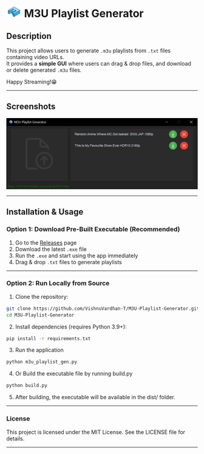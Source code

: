 # <img src="assets/icon.png" alt="App Icon" width="40"/> M3U Playlist Generator

## **Description**  
This project allows users to generate `.m3u` playlists from `.txt` files containing video URLs.  
It provides a **simple GUI** where users can drag & drop files, and download or delete generated `.m3u` files.

Happy Streaming!😁

---

## **Screenshots**
<img src="assets/screenshots/app-screenshot-1.png" alt="App Screenshot"/>

---

## **Installation & Usage**

### **Option 1: Download Pre-Built Executable (Recommended)**  

1. Go to the [Releases](https://github.com/VishnuVardhan-T/M3U-Playlist-Generator/releases) page  
2. Download the latest `.exe` file  
3. Run the `.exe` and start using the app immediately  
4. Drag & drop `.txt` files to generate playlists  

---

### **Option 2: Run Locally from Source**  

1. Clone the repository:  
```bash
git clone https://github.com/VishnuVardhan-T/M3U-Playlist-Generator.git
cd M3U-Playlist-Generator
```

2. Install dependencies (requires Python 3.9+):
```bash
pip install -r requirements.txt
```
3. Run the application
```bash
python m3u_playlist_gen.py
```
4. Or Build the executable file by running build.py
```bash
python build.py
```
5. After building, the executable will be available in the dist/ folder.

---
 
### **License**
This project is licensed under the MIT License. See the LICENSE file for details.

---



